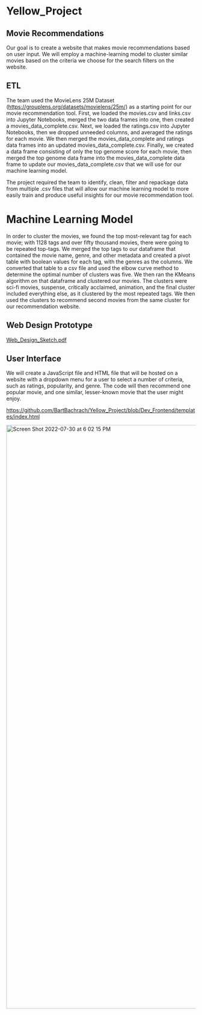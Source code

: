# Yellow_Project
## Movie Recommendations
Our goal is to create a website that makes movie recommendations based on user input. We will employ a machine-learning model to cluster similar movies based on the criteria we choose for the search filters on the website.

## ETL
The team used the MovieLens 25M Dataset (https://grouplens.org/datasets/movielens/25m/) as a starting point for our movie recommendation tool. First, we loaded the movies.csv and links.csv into Jupyter Notebooks, merged the two data frames into one, then created a movies_data_complete.csv. Next, we loaded the ratings.csv into Jupyter Notebooks, then we dropped unneeded columns, and averaged the ratings for each movie. We then merged the movies_data_complete and ratings data frames into an updated movies_data_complete.csv. Finally, we created a data frame consisting of only the top genome score for each movie, then merged the top genome data frame into the movies_data_complete data frame to update our movies_data_complete.csv that we will use for our machine learning model.

The project required the team to identify, clean, filter and repackage data from multiple .csv files that will allow our machine learning model to more easily train and produce useful insights for our movie recommendation tool. 

# Machine Learning Model
In order to cluster the movies, we found the top most-relevant tag for each movie; with 1128 tags and over fifty thousand movies, there were going to be repeated top-tags. We merged the top tags to our dataframe that contained the movie name, genre, and other metadata and created a pivot table with boolean values for each tag, with the genres as the columns. We converted that table to a csv file and used the elbow curve method to determine the optimal number of clusters was five. We then ran the KMeans algorithm on that dataframe and clustered our movies. The clusters were sci-fi movies, suspense, critically acclaimed, animation, and the final cluster included everything else, as it clustered by the most repeated tags. We then used the clusters to recommend second movies from the same cluster for our recommendation website.

## Web Design Prototype
[Web_Design_Sketch.pdf](https://github.com/BartBachrach/Yellow_Project/files/9176834/Web_Design_Sketch.pdf)

## User Interface
We will create a JavaScript file and HTML file that will be hosted on a website with a dropdown menu for a user to select a number of criteria, such as ratings, popularity, and genre. The code will then recommend one popular movie, and one similar, lesser-known movie that the user might enjoy.

https://github.com/BartBachrach/Yellow_Project/blob/Dev_Frontend/templates/index.html

<img width="1552" alt="Screen Shot 2022-07-30 at 6 02 15 PM" src="https://user-images.githubusercontent.com/100643519/182002956-f37e5136-c338-41cd-9f56-d9c406859bfc.png">
